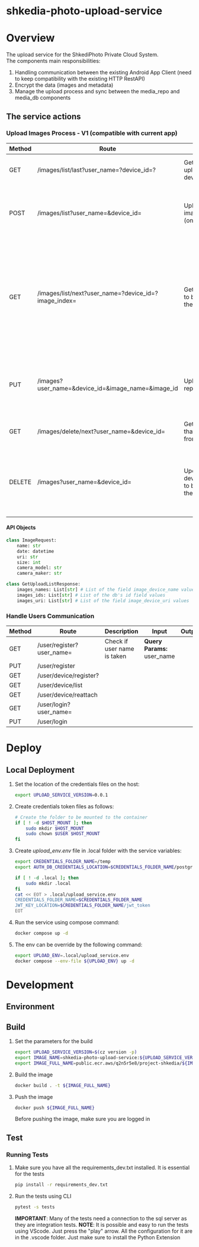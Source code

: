 # shkedia-photo-upload-service
# Overview
The upload service for the ShkediPhoto Private Cloud System.  
The components main responsibilities:
1. Handling communication between the existing Android App Client (need to keep compatibility with the existing HTTP RestAPI)
2. Encrypt the data (images and metadata)
3. Manage the upload process and sync between the media_repo and media_db components

## The service actions
### Upload Images Process - V1 (compatible with current app)
| Method | Route | Description | Input | Success Output | Notes |
| -- | -- | -- | -- | -- | -- |
| GET | /images/list/last?user_name=?device_id=? | Get the list image uploaded for a device | **Query Params:** user_name, device_id | **Body:** { last_image_date: str? } | - |
| POST | /images/list?user_name=&device_id= | Upload list of images to the db (only metadata) | **Query Params:** user_name, device_id **Body:** list of ImageRequest class | **Body:** { "number_of_images_updated": int } | Should change to PUT in the future |
| GET | /images/list/next?user_name=?device_id=?image_index= | Get the next image to be uploaded to the device | **Query Params:** user_name, device_id, image_index | **Body:** GetUploadListResponse | image_index is image number from where to start the second batch of results (Paging Mechanism). The page_size is defined by the service default |
| PUT | /images?user_name=&device_id=&image_name=&image_id | Upload image to the repo | **Query Params:** user_name, device_id, image_name, image_id **Body:** The image | **Body:** {} | - |
| GET | /images/delete/next?user_name=&device_id= | Get the next image that can be deleted from the device | **Query Params:** user_name, device_id | **Body:** { "uri_list": List[str] } | - |
| DELETE | /images?user_name=&device_id= | Update the device_image_status to be DELETED to the images in the list | **Query Params:** user_name, device_id **Body:** images_list | {} | Should change to POST in the future, because it's updating the DB not deleting anything |

#### API Objects
```python
class ImageRequest:
    name: str
    date: datetime
    uri: str
    size: int
    camera_model: str
    camera_maker: str

class GetUploadListResponse:
    images_names: List[str] # List of the field image_device_name values
    images_ids: List[str] # List of the db's id field values
    images_uri: List[str] # List of the field image_device_uri values
```

### Handle Users Communication
| Method | Route | Description | Input | Output | Notes |
| -- | -- | -- | -- | -- | -- |
| GET | /user/register?user_name= | Check if user name is taken | **Query Params:** user_name | 
| PUT | /user/register | 
| GET | /user/device/register? | 
| GET | /user/device/list | 
| GET | /user/device/reattach | 
| GET | /user/login?user_name= |  
| PUT | /user/login | 


# Deploy
## Local Deployment
1. Set the location of the credentials files on the host:
    ```bash
    export UPLOAD_SERVICE_VERSION=0.0.1
    ```
1. Create credentials token files as follows:
    ```bash
    # Create the folder to be mounted to the container
    if [ ! -d $HOST_MOUNT ]; then
        sudo mkdir $HOST_MOUNT
        sudo chown $USER $HOST_MOUNT
    fi
1. Create *upload_env.env* file in .local folder with the service variables:
    ```bash
    export CREDENTIALS_FOLDER_NAME=/temp
    export AUTH_DB_CREDENTIALS_LOCATION=$CREDENTIALS_FOLDER_NAME/postgres_credentials.json

    if [ ! -d .local ]; then
        sudo mkdir .local
    fi
    cat << EOT > .local/upload_service.env
    CREDENTIALS_FOLDER_NAME=$CREDENTIALS_FOLDER_NAME
    JWT_KEY_LOCATION=$CREDENTIALS_FOLDER_NAME/jwt_token
    EOT
    ```
1. Run the service using compose command:
    ```bash
    docker compose up -d
    ```
1. The env can be override by the following command:
    ```bash
    export UPLOAD_ENV=.local/upload_service.env
    docker compose --env-file ${UPLOAD_ENV} up -d
    ```

# Development
## Environment

## Build
1. Set the parameters for the build
    ```bash
    export UPLOAD_SERVICE_VERSION=$(cz version -p)
    export IMAGE_NAME=shkedia-photo-upload-service:${UPLOAD_SERVICE_VERSION}
    export IMAGE_FULL_NAME=public.ecr.aws/q2n5r5e8/project-shkedia/${IMAGE_NAME}
    ```
2. Build the image
    ```bash
    docker build . -t ${IMAGE_FULL_NAME}
    ```
3. Push the image
    ```bash
    docker push ${IMAGE_FULL_NAME}
    ```
    Before pushing the image, make sure you are logged in

## Test
### Running Tests
1. Make sure you have all the requirements_dev.txt installed. It is essential for the tests
    ```bash
    pip install -r requirements_dev.txt
    ```
1. Run the tests using CLI
    ```bash
    pytest -s tests
    ```
    **IMPORTANT**: Many of the tests need a connection to the sql server as they are integration tests.
**NOTE**: It is possible and easy to run the tests using VScode. Just press the "play" arrow. All the configuration for it are in the .vscode folder. Just make sure to install the Python Extension